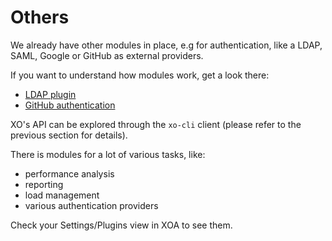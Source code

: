# Others

We already have other modules in place, e.g for authentication, like a LDAP, SAML, Google or GitHub as external providers.

If you want to understand how modules work, get a look there:

* [LDAP plugin](https://github.com/vatesfr/xen-orchestra/tree/master/packages/xo-server-auth-ldap)
* [GitHub authentication](https://github.com/vatesfr/xen-orchestra/tree/master/packages/xo-server-auth-github)

XO's API can be explored through the `xo-cli` client (please refer to the previous section for details).

There is modules for a lot of various tasks, like:

* performance analysis
* reporting
* load management
* various authentication providers

Check your Settings/Plugins view in XOA to see them.
